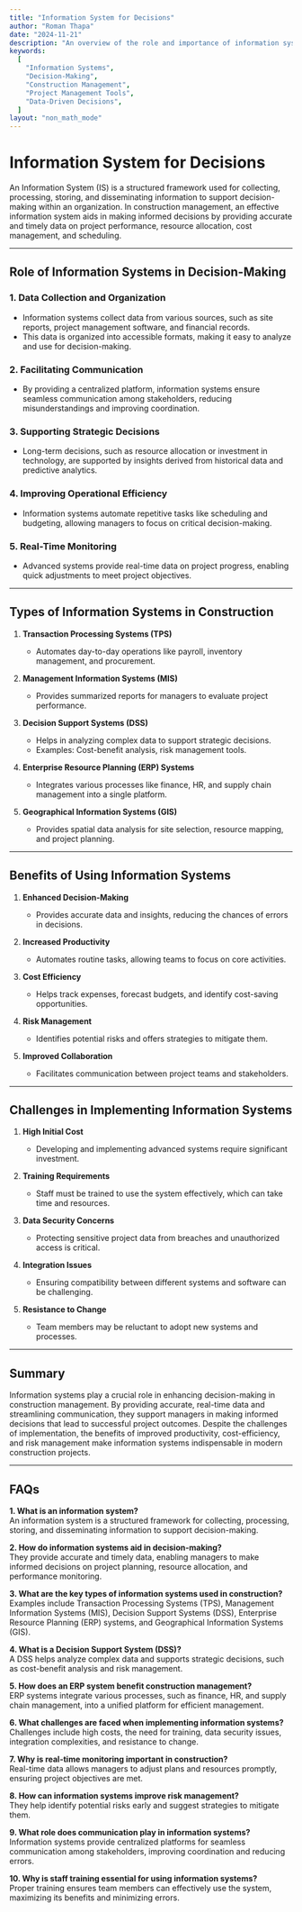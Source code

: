 ```yaml
---
title: "Information System for Decisions"
author: "Roman Thapa"
date: "2024-11-21"
description: "An overview of the role and importance of information systems in decision-making processes for construction project management."
keywords:
  [
    "Information Systems",
    "Decision-Making",
    "Construction Management",
    "Project Management Tools",
    "Data-Driven Decisions",
  ]
layout: "non_math_mode"
---
```


# Information System for Decisions

An Information System (IS) is a structured framework used for collecting, processing, storing, and disseminating information to support decision-making within an organization. In construction management, an effective information system aids in making informed decisions by providing accurate and timely data on project performance, resource allocation, cost management, and scheduling.

---

## Role of Information Systems in Decision-Making

### 1. **Data Collection and Organization**

- Information systems collect data from various sources, such as site reports, project management software, and financial records.
- This data is organized into accessible formats, making it easy to analyze and use for decision-making.

### 2. **Facilitating Communication**

- By providing a centralized platform, information systems ensure seamless communication among stakeholders, reducing misunderstandings and improving coordination.

### 3. **Supporting Strategic Decisions**

- Long-term decisions, such as resource allocation or investment in technology, are supported by insights derived from historical data and predictive analytics.

### 4. **Improving Operational Efficiency**

- Information systems automate repetitive tasks like scheduling and budgeting, allowing managers to focus on critical decision-making.

### 5. **Real-Time Monitoring**

- Advanced systems provide real-time data on project progress, enabling quick adjustments to meet project objectives.

---

## Types of Information Systems in Construction

1. **Transaction Processing Systems (TPS)**

   - Automates day-to-day operations like payroll, inventory management, and procurement.

2. **Management Information Systems (MIS)**

   - Provides summarized reports for managers to evaluate project performance.

3. **Decision Support Systems (DSS)**

   - Helps in analyzing complex data to support strategic decisions.
   - Examples: Cost-benefit analysis, risk management tools.

4. **Enterprise Resource Planning (ERP) Systems**

   - Integrates various processes like finance, HR, and supply chain management into a single platform.

5. **Geographical Information Systems (GIS)**
   - Provides spatial data analysis for site selection, resource mapping, and project planning.

---

## Benefits of Using Information Systems

1. **Enhanced Decision-Making**

   - Provides accurate data and insights, reducing the chances of errors in decisions.

2. **Increased Productivity**

   - Automates routine tasks, allowing teams to focus on core activities.

3. **Cost Efficiency**

   - Helps track expenses, forecast budgets, and identify cost-saving opportunities.

4. **Risk Management**

   - Identifies potential risks and offers strategies to mitigate them.

5. **Improved Collaboration**
   - Facilitates communication between project teams and stakeholders.

---

## Challenges in Implementing Information Systems

1. **High Initial Cost**

   - Developing and implementing advanced systems require significant investment.

2. **Training Requirements**

   - Staff must be trained to use the system effectively, which can take time and resources.

3. **Data Security Concerns**

   - Protecting sensitive project data from breaches and unauthorized access is critical.

4. **Integration Issues**

   - Ensuring compatibility between different systems and software can be challenging.

5. **Resistance to Change**
   - Team members may be reluctant to adopt new systems and processes.

---

## Summary

Information systems play a crucial role in enhancing decision-making in construction management. By providing accurate, real-time data and streamlining communication, they support managers in making informed decisions that lead to successful project outcomes. Despite the challenges of implementation, the benefits of improved productivity, cost-efficiency, and risk management make information systems indispensable in modern construction projects.

---

## FAQs

**1. What is an information system?**  
 An information system is a structured framework for collecting, processing, storing, and disseminating information to support decision-making.

**2. How do information systems aid in decision-making?**  
 They provide accurate and timely data, enabling managers to make informed decisions on project planning, resource allocation, and performance monitoring.

**3. What are the key types of information systems used in construction?**  
 Examples include Transaction Processing Systems (TPS), Management Information Systems (MIS), Decision Support Systems (DSS), Enterprise Resource Planning (ERP) systems, and Geographical Information Systems (GIS).

**4. What is a Decision Support System (DSS)?**  
 A DSS helps analyze complex data and supports strategic decisions, such as cost-benefit analysis and risk management.

**5. How does an ERP system benefit construction management?**  
 ERP systems integrate various processes, such as finance, HR, and supply chain management, into a unified platform for efficient management.

**6. What challenges are faced when implementing information systems?**  
 Challenges include high costs, the need for training, data security issues, integration complexities, and resistance to change.

**7. Why is real-time monitoring important in construction?**  
 Real-time data allows managers to adjust plans and resources promptly, ensuring project objectives are met.

**8. How can information systems improve risk management?**  
 They help identify potential risks early and suggest strategies to mitigate them.

**9. What role does communication play in information systems?**  
 Information systems provide centralized platforms for seamless communication among stakeholders, improving coordination and reducing errors.

**10. Why is staff training essential for using information systems?**  
 Proper training ensures team members can effectively use the system, maximizing its benefits and minimizing errors.
